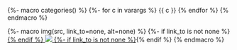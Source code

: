 {%- macro categories() %}
{%- for c in varargs %}
    <tag>{{ c }}</tag>
{% endfor %}
{% endmacro %}

{%- macro img(src, link_to=none, alt=none) %}
{%- if link_to is not none %}<a href="{{ link_to }}">{% endif %}
<img src="{{ src }}">
{%- if link_to is not none %}</a>{% endif %}
{% endmacro %}
